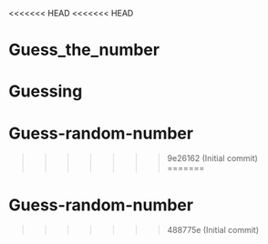 <<<<<<< HEAD
<<<<<<< HEAD
# Guess_the_number
Guessing
=======
# Guess-random-number
>>>>>>> 9e26162 (Initial commit)
=======
# Guess-random-number
>>>>>>> 488775e (Initial commit)
